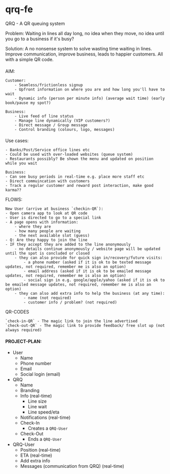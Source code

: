 # qrq-fe
QRQ - A QR queuing system

Problem:
Waiting in lines all day long, no idea when they move, no idea until you go to a business if it's busy?

Solution:
A no nonsense system to solve wasting time waiting in lines. Improve communication, improve business, leads to happier customers.
All with a simple QR code.

#### 
AIM:

    Customer:
        - Seamless/frictionless signup 
        - Upfront information on where you are and how long you'll have to wait
        - Dynamic info (person per minute info) (average wait time) (early book/pause my spot?)
    
    Business:
        - Live feed of line status
        - Manage line dynamically (VIP customers?)
        - Direct message / Group message
        - Control branding (colours, logo, messages)

#### 
Use cases:

    - Banks/Post/Service office lines etc
    - Could be used with over-loaded websites (queue system)
    - Restaurants possibly? Be shown the menu and updated on position while you wait
    
    Business:
    - Can see busy periods in real-time e.g. place more staff etc
    - Direct commuincation with customers
    - Track a regular customer and reward post interaction, make good karma??
   


FLOWS:

    New User (arrive at business `checkin-QR`):
    - Open camera app to look at QR code
    - User is directed to go to a special link
    - A page opens with information:
        - where they are
        - how many people are waiting
        - the next available slot (guess)
    - Q: Are they happy to join the line
    - IF they accept they are added to the line anonymously 
        - no details continue anonymously / website page will be updated until the spot is concluded or closed
        - they can also provide for quick sign in/recovery/future visits:
            - a phone number (asked if it is ok to be texted message updates, not required, remember me is also an option)
            - email address (asked if it is ok to be emailed message updates, not required, remember me is also an option)
            - social sign in e.g. google/apple/yahoo (asked if it is ok to be emailed message updates, not required, remember me is also an option)
        - they can also add extra info to help the business (at any time):
            - name (not required)
            - customer info / problem? (not required)

QR-CODES

    `check-in-QR` - The magic link to join the line advertised
    `check-out-QR` - The magic link to provide feedback/ free slot up (not always required)

#### PROJECT-PLAN:

- User
    - Name
    - Phone number
    - Email
    - Social login (email)
- QRQ
    - Name
    - Branding
    - Info (real-time)
      - Line size
      - Line wait
      - Line speed/eta
    - Notifications (real-time)
    - Check-In
        - Creates a `QRQ-User`
    - Check-Out
        - Ends a `QRQ-User`
- QRQ-User
    - Position (real-time)
    - ETA (real-time)
    - Add extra info
    - Messages (communication from QRQ) (real-time)
